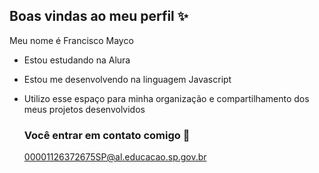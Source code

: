## Boas vindas ao meu perfil ✨

Meu nome é Francisco Mayco

- Estou estudando na Alura
- Estou me desenvolvendo na linguagem Javascript
- Utilizo esse espaço para minha organização e compartilhamento dos meus projetos desenvolvidos

  ### Você entrar em contato comigo 📢

  00001126372675SP@al.educacao.sp.gov.br
